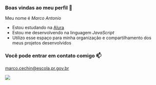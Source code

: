 ### Boas vindas ao meu perfil 💚

Meu nome é _Marco Antonio_

- Estou estudando na [Alura](https://www.alura.com.br)
- Estou me desenvolvendo na linguagem *JavaScript*
- Utilizo esse espaço para minha organização e compartilhamento dos meus projetos desenvolvidos

### Você pode entrar em contato comigo 📫

marco.cechin@escola.pr.gov.br

![](https://media.tenor.com/rH0jFMF5z3AAAAAM/kirito-sao.gif)
